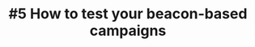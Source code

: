 ---
layout: video
title: "#5 How to test your beacon-based campaigns"
previewImage: /images/videos/video05-how-to-test-your-beacon-based-campaigns.png
description: "This tutorial shows you how to use the Sensorberg Showcase app, - available for iOS and Android - to be sure that all of your Beacons work properly, and to test your campaigns on smartphones and tablets."

video_url: "https://www.youtube.com/embed/ArUFbnASuKs?rel=0&amp;showinfo=0"
length : "5:04"
category: gettingStarted

see_also_text: "#7 How to solve beacon infrastructure problems"
see_also_image_path: "/images/videos/video07-how-to-solve-beacon-infrastructure-problems.png"
see_also_link: "/videos/07-How-to-solve-beacon-infrastructure-problems/"

---